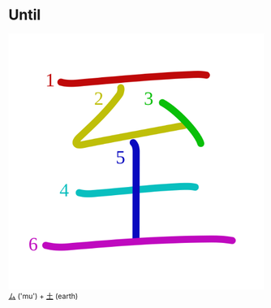 # Until
![81f3](Kanji/kanji-colorize/81f3.svg)
[ム](Kanji/kanji-dict/ム.md) ('mu') + [土](Kanji/kanji-dict/土.md) (earth) 